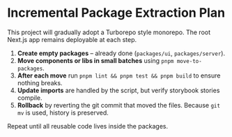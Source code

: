 # Incremental Package Extraction Plan

This project will gradually adopt a Turborepo style monorepo. The root Next.js app remains deployable at each step.

1. **Create empty packages** – already done (`packages/ui`, `packages/server`).
2. **Move components or libs in small batches** using `pnpm move-to-packages`.
3. **After each move** run `pnpm lint && pnpm test && pnpm build` to ensure nothing breaks.
4. **Update imports** are handled by the script, but verify storybook stories compile.
5. **Rollback** by reverting the git commit that moved the files. Because `git mv` is used, history is preserved.

Repeat until all reusable code lives inside the packages.
